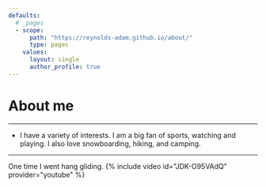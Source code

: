 ```yaml
---
defaults:
  # _pages
  - scope:
      path: "https://reynolds-adam.github.io/about/"
      type: pages
    values:
      layout: single
      author_profile: true
---
```

	  
# About me
------
* I have a variety of interests. I am a big fan of sports, watching and playing. I also love snowboarding, hiking, and camping. 

    
 
------
One time I went hang gliding.
{% include video id="JDK-O95VAdQ" provider="youtube" %}
